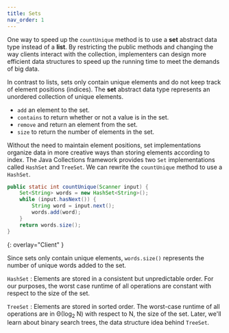 ```yaml
---
title: Sets
nav_order: 1
---
```


One way to speed up the `countUnique` method is to use a **set** abstract data type instead of a **list**. By restricting the public methods and changing the way clients interact with the collection, implementers can design more efficient data structures to speed up the running time to meet the demands of big data.

In contrast to lists, sets only contain unique elements and do not keep track of element positions (indices). The **set** abstract data type represents an unordered collection of unique elements.

- `add` an element to the set.
- `contains` to return whether or not a value is in the set.
- `remove` and return an element from the set.
- `size` to return the number of elements in the set.

Without the need to maintain element positions, set implementations organize data in more creative ways than storing elements according to index. The Java Collections framework provides two `Set` implementations called `HashSet` and `TreeSet`. We can rewrite the `countUnique` method to use a `HashSet`.

```java
public static int countUnique(Scanner input) {
    Set<String> words = new HashSet<String>();
    while (input.hasNext()) {
        String word = input.next();
        words.add(word);
    }
    return words.size();
}
```
{: overlay="Client" }

Since sets only contain unique elements, `words.size()` represents the number of unique words added to the set.

`HashSet`
: Elements are stored in a consistent but unpredictable order. For our purposes, the worst case runtime of all operations are constant with respect to the size of the set.

`TreeSet`
: Elements are stored in sorted order. The worst-case runtime of all operations are in Θ(log<sub>2</sub> N) with respect to N, the size of the set. Later, we'll learn about binary search trees, the data structure idea behind `TreeSet`.

